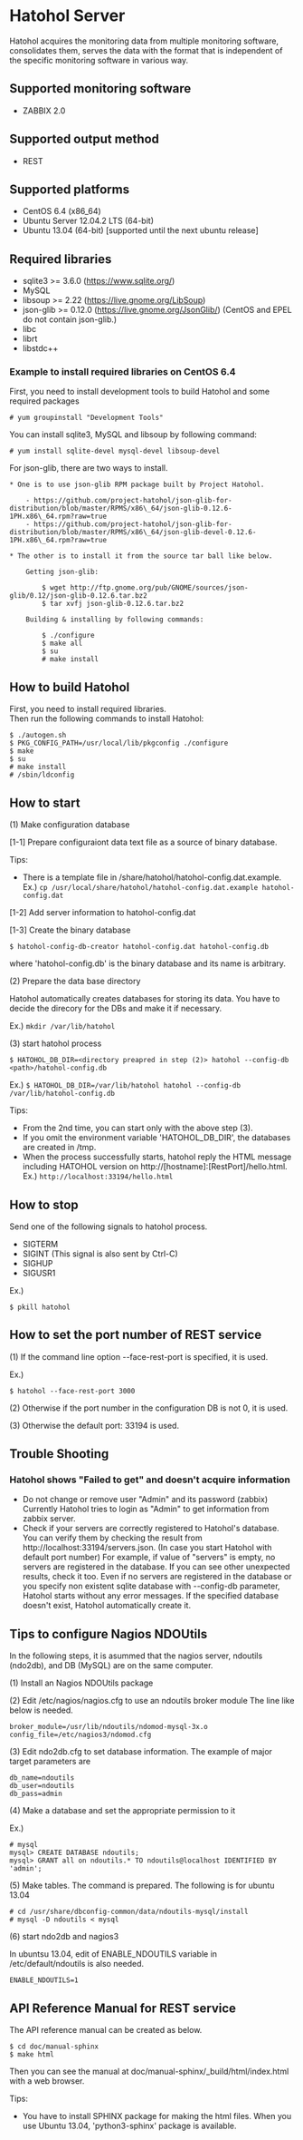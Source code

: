 Hatohol Server
==============

Hatohol acquires the monitoring data from multiple monitoring software,
consolidates them, serves the data with the format that is independent of
the specific monitoring software in various way.

Supported monitoring software
-----------------------------
- ZABBIX 2.0

Supported output method
------------------------
- REST

Supported platforms
-------------------
- CentOS 6.4 (x86\_64)
- Ubuntu Server 12.04.2 LTS (64-bit)
- Ubuntu 13.04 (64-bit) [supported until the next ubuntu release]

Required libraries
------------------
- sqlite3 >= 3.6.0 (https://www.sqlite.org/)
- MySQL
- libsoup >= 2.22 (https://live.gnome.org/LibSoup)
- json-glib >= 0.12.0 (https://live.gnome.org/JsonGlib/)
  (CentOS and EPEL do not contain json-glib.)
- libc
- librt
- libstdc++

### Example to install required libraries on CentOS 6.4
First, you need to install development tools to build Hatohol and some required
packages

    # yum groupinstall "Development Tools"

You can install sqlite3, MySQL and libsoup by following command:

    # yum install sqlite-devel mysql-devel libsoup-devel

For json-glib, there are two ways to install.

    * One is to use json-glib RPM package built by Project Hatohol.

        - https://github.com/project-hatohol/json-glib-for-distribution/blob/master/RPMS/x86\_64/json-glib-0.12.6-1PH.x86\_64.rpm?raw=true
        - https://github.com/project-hatohol/json-glib-for-distribution/blob/master/RPMS/x86\_64/json-glib-devel-0.12.6-1PH.x86\_64.rpm?raw=true

    * The other is to install it from the source tar ball like below.

        Getting json-glib:

            $ wget http://ftp.gnome.org/pub/GNOME/sources/json-glib/0.12/json-glib-0.12.6.tar.bz2
            $ tar xvfj json-glib-0.12.6.tar.bz2

        Building & installing by following commands:

            $ ./configure
            $ make all
            $ su
            # make install

How to build Hatohol
--------------------
First, you need to install required libraries.  
Then run the following commands to install Hatohol:

    $ ./autogen.sh
    $ PKG_CONFIG_PATH=/usr/local/lib/pkgconfig ./configure
    $ make
    $ su
    # make install
    # /sbin/ldconfig

How to start
------------
(1) Make configuration database

[1-1] Prepare configuraiont data text file as a source of binary database.

Tips:

* There is a template file in <install path>/share/hatohol/hatohol-config.dat.example.   
  Ex.) `cp /usr/local/share/hatohol/hatohol-config.dat.example hatohol-config.dat`

[1-2] Add server information to hatohol-config.dat

[1-3] Create the binary database

    $ hatohol-config-db-creator hatohol-config.dat hatohol-config.db

where 'hatohol-config.db' is the binary database and its name is arbitrary.

(2) Prepare the data base directory 

Hatohol automatically creates databases for storing its data. You have to 
decide the direcory for the DBs and make it if necessary.

Ex.) `mkdir /var/lib/hatohol`

(3) start hatohol process

    $ HATOHOL_DB_DIR=<directory preapred in step (2)> hatohol --config-db <path>/hatohol-config.db

Ex.) `$ HATOHOL_DB_DIR=/var/lib/hatohol hatohol --config-db /var/lib/hatohol-config.db`

Tips:

* From the 2nd time, you can start only with the above step (3).  
* If you omit the environment variable 'HATOHOL_DB_DIR', the databases are
created in /tmp.  
* When the process successfully starts, hatohol reply the HTML message
including HATOHOL version on http://[hostname]:[RestPort]/hello.html.  
  Ex.) `http://localhost:33194/hello.html`

How to stop
-----------
Send one of the following signals to hatohol process.

- SIGTERM
- SIGINT (This signal is also sent by Ctrl-C)
- SIGHUP
- SIGUSR1

Ex.)

    $ pkill hatohol

How to set the port number of REST service
------------------------------------------
(1) If the command line option --face-rest-port is specified, it is used.

Ex.)

    $ hatohol --face-rest-port 3000

(2) Otherwise if the port number in the configuration DB is not 0, it is used.

(3) Otherwise the default port: 33194 is used.

Trouble Shooting
----------------
### Hatohol shows "Failed to get" and doesn't acquire information
- Do not change or remove user "Admin" and its password (zabbix)
Currently Hatohol tries to login as "Admin" to get information from zabbix server.
- Check if your servers are correctly registered to Hatohol's database.
You can verify them by checking the result from http://localhost:33194/servers.json.
(In case you start Hatohol with default port number) For example, if value of "servers"
is empty, no servers are registered in the database. If you can see other unexpected
results, check it too.
Even if no servers are registered in the database or you specify non existent sqlite
database with --config-db parameter, Hatohol starts without any error messages. If the
specified database doesn't exist, Hatohol automatically create it.

Tips to configure Nagios NDOUtils
---------------------------------
In the following steps, it is asummed that the nagios server,
ndoutils (ndo2db), and DB (MySQL) are on the same computer.

(1) Install an Nagios NDOUtils package

(2) Edit /etc/nagios/nagios.cfg to use an ndoutils broker module
The line like below is needed.

    broker_module=/usr/lib/ndoutils/ndomod-mysql-3x.o config_file=/etc/nagios3/ndomod.cfg

(3) Edit ndo2db.cfg to set database information.
The example of major target parameters are

    db_name=ndoutils
    db_user=ndoutils
    db_pass=admin

(4) Make a database and set the appropriate permission to it

Ex.)

    # mysql
    mysql> CREATE DATABASE ndoutils;
    mysql> GRANT all on ndoutils.* TO ndoutils@localhost IDENTIFIED BY 'admin';

(5) Make tables. The command is prepared. The following is for ubuntu 13.04

    # cd /usr/share/dbconfig-common/data/ndoutils-mysql/install
    # mysql -D ndoutils < mysql

(6) start ndo2db and nagios3

In ubuntsu 13.04, edit of ENABLE_NDOUTILS variable in /etc/default/ndoutils
  is also needed.

    ENABLE_NDOUTILS=1

API Reference Manual for REST service
-------------------------------------
The API reference manual can be created as below.

    $ cd doc/manual-sphinx
    $ make html

Then you can see the manual at doc/manual-sphinx/_build/html/index.html
with a web browser.

Tips:

* You have to install SPHINX package for making the html files.
When you use Ubuntu 13.04, 'python3-sphinx' package is available.

